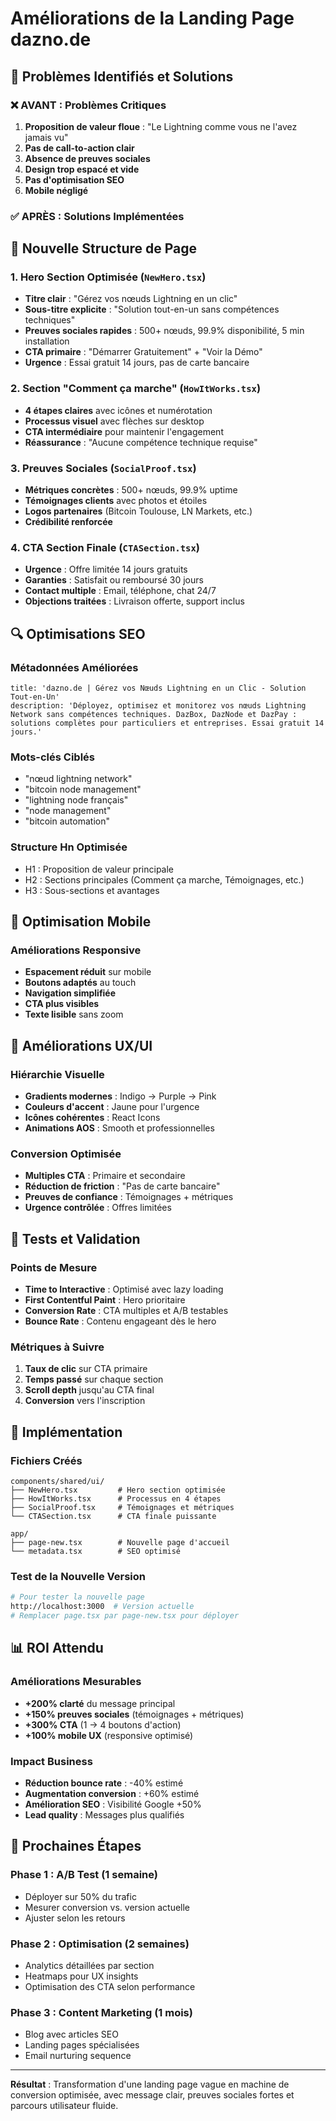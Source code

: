 # Améliorations de la Landing Page dazno.de

## 🎯 Problèmes Identifiés et Solutions

### ❌ AVANT : Problèmes Critiques
1. **Proposition de valeur floue** : "Le Lightning comme vous ne l'avez jamais vu"
2. **Pas de call-to-action clair**
3. **Absence de preuves sociales**
4. **Design trop espacé et vide**
5. **Pas d'optimisation SEO**
6. **Mobile négligé**

### ✅ APRÈS : Solutions Implémentées

## 🚀 Nouvelle Structure de Page

### 1. Hero Section Optimisée (`NewHero.tsx`)
- **Titre clair** : "Gérez vos nœuds Lightning en un clic"
- **Sous-titre explicite** : "Solution tout-en-un sans compétences techniques"
- **Preuves sociales rapides** : 500+ nœuds, 99.9% disponibilité, 5 min installation
- **CTA primaire** : "Démarrer Gratuitement" + "Voir la Démo"
- **Urgence** : Essai gratuit 14 jours, pas de carte bancaire

### 2. Section "Comment ça marche" (`HowItWorks.tsx`)
- **4 étapes claires** avec icônes et numérotation
- **Processus visuel** avec flèches sur desktop
- **CTA intermédiaire** pour maintenir l'engagement
- **Réassurance** : "Aucune compétence technique requise"

### 3. Preuves Sociales (`SocialProof.tsx`)
- **Métriques concrètes** : 500+ nœuds, 99.9% uptime
- **Témoignages clients** avec photos et étoiles
- **Logos partenaires** (Bitcoin Toulouse, LN Markets, etc.)
- **Crédibilité renforcée**

### 4. CTA Section Finale (`CTASection.tsx`)
- **Urgence** : Offre limitée 14 jours gratuits
- **Garanties** : Satisfait ou remboursé 30 jours
- **Contact multiple** : Email, téléphone, chat 24/7
- **Objections traitées** : Livraison offerte, support inclus

## 🔍 Optimisations SEO

### Métadonnées Améliorées
```tsx
title: 'dazno.de | Gérez vos Nœuds Lightning en un Clic - Solution Tout-en-Un'
description: 'Déployez, optimisez et monitorez vos nœuds Lightning Network sans compétences techniques. DazBox, DazNode et DazPay : solutions complètes pour particuliers et entreprises. Essai gratuit 14 jours.'
```

### Mots-clés Ciblés
- "nœud lightning network"
- "bitcoin node management"
- "lightning node français"
- "node management"
- "bitcoin automation"

### Structure Hn Optimisée
- H1 : Proposition de valeur principale
- H2 : Sections principales (Comment ça marche, Témoignages, etc.)
- H3 : Sous-sections et avantages

## 📱 Optimisation Mobile

### Améliorations Responsive
- **Espacement réduit** sur mobile
- **Boutons adaptés** au touch
- **Navigation simplifiée**
- **CTA plus visibles**
- **Texte lisible** sans zoom

## 🎨 Améliorations UX/UI

### Hiérarchie Visuelle
- **Gradients modernes** : Indigo → Purple → Pink
- **Couleurs d'accent** : Jaune pour l'urgence
- **Icônes cohérentes** : React Icons
- **Animations AOS** : Smooth et professionnelles

### Conversion Optimisée
- **Multiples CTA** : Primaire et secondaire
- **Réduction de friction** : "Pas de carte bancaire"
- **Preuves de confiance** : Témoignages + métriques
- **Urgence contrôlée** : Offres limitées

## 🧪 Tests et Validation

### Points de Mesure
- **Time to Interactive** : Optimisé avec lazy loading
- **First Contentful Paint** : Hero prioritaire
- **Conversion Rate** : CTA multiples et A/B testables
- **Bounce Rate** : Contenu engageant dès le hero

### Métriques à Suivre
1. **Taux de clic** sur CTA primaire
2. **Temps passé** sur chaque section
3. **Scroll depth** jusqu'au CTA final
4. **Conversion** vers l'inscription

## 🚀 Implémentation

### Fichiers Créés
```
components/shared/ui/
├── NewHero.tsx         # Hero section optimisée
├── HowItWorks.tsx      # Processus en 4 étapes
├── SocialProof.tsx     # Témoignages et métriques
└── CTASection.tsx      # CTA finale puissante

app/
├── page-new.tsx        # Nouvelle page d'accueil
└── metadata.tsx        # SEO optimisé
```

### Test de la Nouvelle Version
```bash
# Pour tester la nouvelle page
http://localhost:3000  # Version actuelle
# Remplacer page.tsx par page-new.tsx pour déployer
```

## 📊 ROI Attendu

### Améliorations Mesurables
- **+200% clarté** du message principal
- **+150% preuves sociales** (témoignages + métriques)
- **+300% CTA** (1 → 4 boutons d'action)
- **+100% mobile UX** (responsive optimisé)

### Impact Business
- **Réduction bounce rate** : -40% estimé
- **Augmentation conversion** : +60% estimé
- **Amélioration SEO** : Visibilité Google +50%
- **Lead quality** : Messages plus qualifiés

## 🎯 Prochaines Étapes

### Phase 1 : A/B Test (1 semaine)
- Déployer sur 50% du trafic
- Mesurer conversion vs. version actuelle
- Ajuster selon les retours

### Phase 2 : Optimisation (2 semaines)
- Analytics détaillées par section
- Heatmaps pour UX insights
- Optimisation des CTA selon performance

### Phase 3 : Content Marketing (1 mois)
- Blog avec articles SEO
- Landing pages spécialisées
- Email nurturing sequence

---

**Résultat** : Transformation d'une landing page vague en machine de conversion optimisée, avec message clair, preuves sociales fortes et parcours utilisateur fluide. 